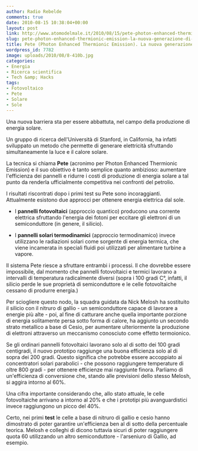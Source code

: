 ```yaml
---
author: Radio Rebelde
comments: true
date: 2010-08-15 10:38:04+00:00
layout: post
link: http://www.atomodelmale.it/2010/08/15/pete-photon-enhanced-thermionic-emission-la-nuova-generazione-di-fotovoltaico/
slug: pete-photon-enhanced-thermionic-emission-la-nuova-generazione-di-fotovoltaico
title: Pete (Photon Enhanced Thermionic Emission). La nuova generazione di fotovoltaico.
wordpress_id: 7782
image: uploads/2010/08/8-410b.jpg
categories:
- Energia
- Ricerca scientifica
- Tech &amp; Hacks
tags:
- Fotovoltaico
- Pete
- Solare
- Sole
---
```


Una nuova barriera sta per essere abbattuta, nel campo della produzione di energia solare.

Un gruppo di ricerca dell'Università di Stanford, in California, ha infatti sviluppato un metodo che permette di generare elettricità sfruttando simultaneamente la luce e il calore solare.

La tecnica si chiama **Pete** (acronimo per Photon Enhanced Thermionic Emission) e il suo obiettivo è tanto semplice quanto ambizioso: aumentare l'efficienza dei pannelli e ridurre i costi di produzione di energia solare a tal punto da renderla ufficialmente competitiva nei confronti del petrolio.

I risultati riscontrati dopo i primi test su Pete sono incoraggianti. Attualmente esistono due approcci per ottenere energia elettrica dal sole.

	
  * I **pannelli fotovoltaici** (approccio quantico) producono una corrente elettrica sfruttando l'energia dei fotoni per eccitare gli elettroni di un semiconduttore (in genere, il silicio).

	
  * I **pannelli solari termodinamici** (approccio termodinamico) invece utilizzano le radiazioni solari come sorgente di energia termica, che viene incamerata in speciali fluidi poi utilizzati per alimentare turbine a vapore.

Il sistema Pete riesce a sfruttare entrambi i processi. Il che dovrebbe essere impossibile, dal momento che pannelli fotovoltaici e termici lavorano a intervalli di temperatura radicalmente diversi (sopra i 100 gradi C°, infatti, il silicio perde le sue proprietà di semiconduttore e le celle fotovoltaiche cessano di produrre energia.)

Per sciogliere questo nodo, la squadra guidata da Nick Melosh ha sostituito il silicio con il nitruro di gallio - un semiconduttore capace di lavorare a energie più alte - poi, al fine di catturare anche quella importante porzione di energia solitamente persa sotto forma di calore, ha aggiunto un secondo strato metallico a base di Cesio, per aumentare ulteriormente la produzione di elettroni attraverso un meccanismo conosciuto come effetto termoionico.

Se gli ordinari pannelli fotovoltaici lavorano solo al di sotto dei 100 gradi centigradi, il nuovo prototipo raggiunge una buona efficienza solo al di sopra dei 200 gradi. Questo significa che potrebbe essere accoppiato ai concentratori solari parabolici - che possono raggiungere temperature di oltre 800 gradi - per ottenere efficienze mai raggiunte finora. Parliamo di un'efficienza di conversione che, stando alle previsioni dello stesso Melosh, si aggira intorno al 60%.

Una cifra importante considerando che, allo stato attuale, le celle fotovoltaiche arrivano a intorno al 20% e che i prototipi più avanguardistici invece raggiungono un picco del 40%.

Certo, nei primi **test** le celle a base di nitruro di gallio e cesio hanno dimostrato di poter garantire un'efficienza ben al di sotto della percentuale teorica. Melosh e colleghi di dicono tuttavia sicuri di poter raggiungere quota 60 utilizzando un altro semiconduttore - l'arseniuro di Gallio, ad esempio.
